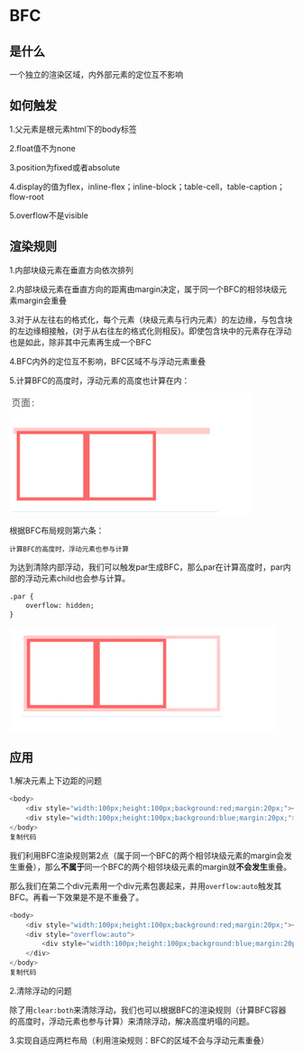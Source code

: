 




# BFC

## 是什么

一个独立的渲染区域，内外部元素的定位互不影响

## 如何触发

1.父元素是根元素html下的body标签

2.float值不为none

3.position为fixed或者absolute

4.display的值为flex，inline-flex；inline-block；table-cell，table-caption；flow-root

5.overflow不是visible

## 渲染规则

1.内部块级元素在垂直方向依次排列

2.内部块级元素在垂直方向的距离由margin决定，属于同一个BFC的相邻块级元素margin会重叠

3.对于从左往右的格式化，每个元素（块级元素与行内元素）的左边缘，与包含块的左边缘相接触，(对于从右往左的格式化则相反)。即使包含块中的元素存在浮动也是如此，除非其中元素再生成一个BFC

4.BFC内外的定位互不影响，BFC区域不与浮动元素重叠

5.计算BFC的高度时，浮动元素的高度也计算在内：

![image-20201117112245079](图片/lEUro8MByhn2G6k.png)

根据BFC布局规则第六条：

```
计算BFC的高度时，浮动元素也参与计算
```

为达到清除内部浮动，我们可以触发par生成BFC，那么par在计算高度时，par内部的浮动元素child也会参与计算。

```
.par {
    overflow: hidden;
}
```

![image-20201117112259227](图片/oXcQlJR8agBWGb6.png)



## 应用

1.解决元素上下边距的问题

```js
<body>
    <div style="width:100px;height:100px;background:red;margin:20px;"></div>
    <div style="width:100px;height:100px;background:blue;margin:20px;"></div>
</body>
复制代码
```

我们利用BFC渲染规则第2点（属于同一个BFC的两个相邻块级元素的margin会发生重叠），那么**不属于**同一个BFC的两个相邻块级元素的margin就**不会发生**重叠。

那么我们在第二个div元素用一个div元素包裹起来，并用`overflow:auto`触发其BFC。再看一下效果是不是不重叠了。

```js
<body>
    <div style="width:100px;height:100px;background:red;margin:20px;"></div>
    <div style="overflow:auto">
        <div style="width:100px;height:100px;background:blue;margin:20px;"></div>
    </div>
</body>
复制代码
```



2.清除浮动的问题

除了用`clear:both`来清除浮动，我们也可以根据BFC的渲染规则（计算BFC容器的高度时，浮动元素也参与计算）来清除浮动，解决高度坍塌的问题。

3.实现自适应两栏布局（利用渲染规则：BFC的区域不会与浮动元素重叠）

